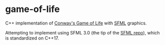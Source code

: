 # game-of-life
C++ implementation of [Conway's Game of Life](https://conwaylife.com/wiki/Conway%27s_Game_of_Life) with [SFML](https://www.sfml-dev.org/index.php) graphics.

Attempting to implement using SFML 3.0 (the tip of the [SFML repo](https://github.com/SFML/SFML)), which is standardized on C++17.
